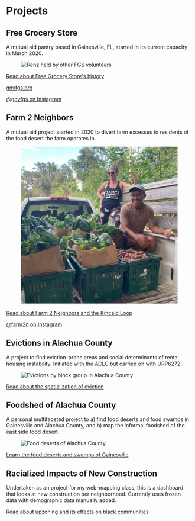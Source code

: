 # Projects

## Free Grocery Store

A mutual aid pantry based in Gainesville, FL, started in its current capacity in March 2020.

<figure>
<img src="/media/renz-fgs.jpg" alt="Renz held by other FGS volunteers" loading=lazy>
</figure>

[Read about Free Grocery Store's history](/projects/fgs.html)

[gnvfgs.org](https://gnvfgs.org)

[@gnvfgs on Instagram](https://instagram.com/gnvfgs)

## Farm 2 Neighbors

A mutual aid project started in 2020 to divert farm excesses to residents of the food desert the farm operates in.

<figure>
<img src="/media/renz-brackin-f2n.jpg" alt="Renz and Brackin on the Farm 2 Neighbors truck" loading=lazy>
</figure>

[Read about Farm 2 Neighbors and the Kincaid Loop](/projects/f2n.html)

[@farm2n on Instagram](https://instagram.com/farm2n)

## Evictions in Alachua County

A project to find eviction-prone areas and social determinants of rental housing instability. Initiated with the <abbr title="Alachua County Labor Coalition">ACLC</abbr> but carried on with URP6272.

<figure>
<img src="/media/evictions-bg.png" alt="Evictions by block group in Alachua County" loading=lazy>
</figure>

[Read about the spatialization of eviction](/projects/ac-evictions.html)

## Foodshed of Alachua County

A personal multifaceted project to a) find food deserts and food swamps in Gainesville and Alachua County, and b) map the informal foodshed of the east side food desert.

<figure>
<img src="/media/alachua_food-deserts.png" alt="Food deserts of Alachua County" loading=lazy>
</figure>

[Learn the food deserts and swamps of Gainesville](/projects/ac-foodshed.html)

## Racialized Impacts of New Construction

Undertaken as an project for my web-mapping class, this is a dashboard that looks at new construction per neighborhood. Currently uses frozen data with demographic data manually added.

[Read about upzoning and its effects on black communities](/projects/gnv-construx.html)
